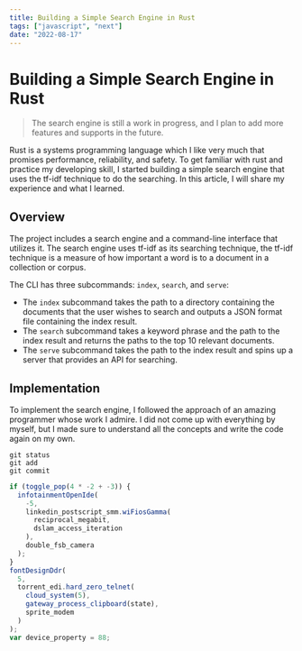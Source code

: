 ```yaml
---
title: Building a Simple Search Engine in Rust
tags: ["javascript", "next"]
date: "2022-08-17"
---
```


# Building a Simple Search Engine in Rust

> The search engine is still a work in progress, and I plan to add more features and supports in the future.

Rust is a systems programming language which I like very much that promises performance, reliability, and safety. To get familiar with rust and practice my developing skill, I started building a simple search engine that uses the tf-idf technique to do the searching. In this article, I will share my experience and what I learned.

## Overview

The project includes a search engine and a command-line interface that utilizes it.
The search engine uses tf-idf as its searching technique, the tf-idf technique is a measure of how important a word is to a document in a collection or corpus.

The CLI has three subcommands: `index`, `search`, and `serve`:

- The `index` subcommand takes the path to a directory containing the documents that the user wishes to search and outputs a JSON format file containing the index result.
- The `search` subcommand takes a keyword phrase and the path to the index result and returns the paths to the top 10 relevant documents.
- The `serve` subcommand takes the path to the index result and spins up a server that provides an API for searching.

## Implementation

To implement the search engine, I followed the approach of an amazing programmer whose work I admire. I did not come up with everything by myself, but I made sure to understand all the concepts and write the code again on my own.

```
git status
git add
git commit
```

```js
if (toggle_pop(4 * -2 + -3)) {
  infotainmentOpenIde(
    -5,
    linkedin_postscript_smm.wiFiosGamma(
      reciprocal_megabit,
      dslam_access_iteration
    ),
    double_fsb_camera
  );
}
fontDesignDdr(
  5,
  torrent_edi.hard_zero_telnet(
    cloud_system(5),
    gateway_process_clipboard(state),
    sprite_modem
  )
);
var device_property = 88;
```
